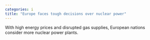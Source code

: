 ```yaml
---
categories: i
title: "Europe faces tough decisions over nuclear power"
---
```

With high energy prices and disrupted gas supplies, European nations consider more nuclear power plants.